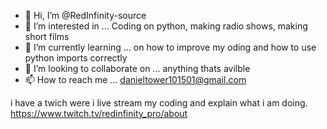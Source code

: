 - 👋 Hi, I’m @RedInfinity-source
- 👀 I’m interested in ... Coding on python, making radio shows, making short films
- 🌱 I’m currently learning ... on how to improve my oding and how to use python imports correctly
- 💞️ I’m looking to collaborate on ... anything thats avilble
- 📫 How to reach me ... danieltower101501@gmail.com

i have a twich were i live stream my coding and explain what i am doing.
https://www.twitch.tv/redinfinity_pro/about

<!---
RedInfinity-source/RedInfinity-source is a ✨ special ✨ repository because its `README.md` (this file) appears on your GitHub profile.
You can click the Preview link to take a look at your changes.
--->
